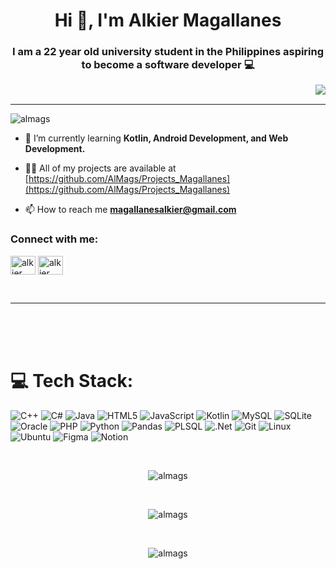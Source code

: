 <h1 align="center">Hi 👋, I'm Alkier Magallanes</h1>
<h3 align="center">I am a 22 year old university student in the Philippines aspiring to become a software developer 💻</h3>
<img align="right" src="https://media2.giphy.com/media/v1.Y2lkPTc5MGI3NjExeXJoMzZjcmNvcmR5c3RmZ21lYjBueThhd2kzdXNwY2JtcGowdDF5aCZlcD12MV9pbnRlcm5hbF9naWZfYnlfaWQmY3Q9Zw/qgQUggAC3Pfv687qPC/giphy.gif">
<br />

-----

<p align="left"> <img src="https://komarev.com/ghpvc/?username=almags&label=Profile%20views&color=0e75b6&style=flat" alt="almags" /> </p>

- 🌱 I’m currently learning **Kotlin, Android Development, and Web Development.**

- 👨‍💻 All of my projects are available at [https://github.com/AlMags/Projects_Magallanes](https://github.com/AlMags/Projects_Magallanes)

- 📫 How to reach me **magallanesalkier@gmail.com**

<h3 align="left">Connect with me:</h3>
<p align="left">
<a href="https://linkedin.com/in/alkier (gab) magallanes" target="blank"><img align="center" src="https://raw.githubusercontent.com/rahuldkjain/github-profile-readme-generator/master/src/images/icons/Social/linked-in-alt.svg" alt="alkier (gab) magallanes" height="30" width="40" /></a>
<a href="https://fb.com/alkier magallanes" target="blank"><img align="center" src="https://raw.githubusercontent.com/rahuldkjain/github-profile-readme-generator/master/src/images/icons/Social/facebook.svg" alt="alkier magallanes" height="30" width="40" /></a>
</p>

<br />

-----

<br />
<br />
<br />

# 💻 Tech Stack:
![C++](https://img.shields.io/badge/c++-%2300599C.svg?style=for-the-badge&logo=c%2B%2B&logoColor=white) ![C#](https://img.shields.io/badge/C%23-239120?style=for-the-badge&logo=c-sharp&logoColor=white) ![Java](https://img.shields.io/badge/java-%23ED8B00.svg?style=for-the-badge&logo=openjdk&logoColor=white) ![HTML5](https://img.shields.io/badge/HTML5-E34F26?style=for-the-badge&logo=html5&logoColor=white) ![JavaScript](https://img.shields.io/badge/javascript-%23323330.svg?style=for-the-badge&logo=javascript&logoColor=%23F7DF1E) ![Kotlin](https://img.shields.io/badge/kotlin-%237F52FF.svg?style=for-the-badge&logo=kotlin&logoColor=white) ![MySQL](https://img.shields.io/badge/MySQL-005C84?style=for-the-badge&logo=mysql&logoColor=white) ![SQLite](https://img.shields.io/badge/Sqlite-003B57?style=for-the-badge&logo=sqlite&logoColor=white) ![Oracle](https://img.shields.io/badge/Oracle-F80000?style=for-the-badge&logo=Oracle&logoColor=white) ![PHP](https://img.shields.io/badge/php-%23777BB4.svg?style=for-the-badge&logo=php&logoColor=white) ![Python](https://img.shields.io/badge/python-3670A0?style=for-the-badge&logo=python&logoColor=ffdd54) ![Pandas](https://img.shields.io/badge/Pandas-2C2D72?style=for-the-badge&logo=pandas&logoColor=white) ![PLSQL](https://img.shields.io/badge/PLSQL-F80000?style=for-the-badge&logo=oracle&logoColor=black) ![.Net](https://img.shields.io/badge/.NET-5C2D91?style=for-the-badge&logo=.net&logoColor=white) ![Git](https://img.shields.io/badge/GIT-E44C30?style=for-the-badge&logo=git&logoColor=white) ![Linux](https://img.shields.io/badge/Linux-FCC624?style=for-the-badge&logo=linux&logoColor=black) ![Ubuntu](https://img.shields.io/badge/Ubuntu-E95420?style=for-the-badge&logo=ubuntu&logoColor=white) ![Figma](https://img.shields.io/badge/figma-%23F24E1E.svg?style=for-the-badge&logo=figma&logoColor=white) ![Notion](https://img.shields.io/badge/Notion-000000?style=for-the-badge&logo=notion&logoColor=white)

<br />
<p align="center"> 
  <img align="center" src="https://github-readme-stats.vercel.app/api/top-langs?username=almags&show_icons=true&locale=en&layout=compact" alt="almags" />
</p>
<br />
<p align="center"> 
  <img align="center" src="https://github-readme-stats.vercel.app/api?username=almags&show_icons=true&locale=en" alt="almags" />
</p>
<br />
<p align="center"> 
  <img align="center" src="https://github-readme-streak-stats.herokuapp.com/?user=almags&" alt="almags" />
</p>
